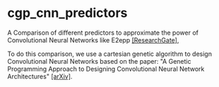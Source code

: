 # cgp_cnn_predictors

A Comparison of different predictors to approximate the power of Convolutional Neural Networks like E2epp [[ResearchGate]](https://www.researchgate.net/publication/334008396_Surrogate-Assisted_Evolutionary_Deep_Learning_Using_an_End-to-End_Random_Forest-Based_Performance_Predictor), <!-- + Peephole [[arXiv]](http://arxiv.org/abs/1712.03351) and a limited training [[arXiv]](https://arxiv.org/abs/1905.01924). + -->

To do this comparison, we use a cartesian genetic algorithm to design Convolutional Neural Networks based on the paper: "A Genetic Programming Approach to Designing Convolutional Neural Network Architectures" [[arXiv]](https://arxiv.org/abs/1704.00764).

